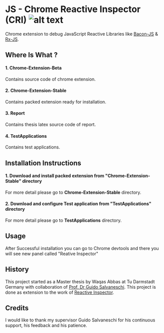 # JS - Chrome Reactive Inspector (CRI) ![alt text](https://github.com/allprojects/chrome-reactive-inspector-2/blob/master/logo.png "Chrome Reactive Inspector")
Chrome extension to debug JavaScript Reactive Libraries like [Bacon-JS](https://baconjs.github.io/)  & [Rx-JS](https://github.com/ReactiveX/rxjs).



## Where Is What ?

#### 1. Chrome-Extension-Beta
Contains source code of chrome extension.

#### 2. Chrome-Extension-Stable
Contains packed extension ready for installation.

#### 3. Report
Contains thesis latex source code of report.


#### 4. TestApplications
Contains test applications.




## Installation Instructions

#### 1. Download and install packed extension from "Chrome-Extension-Stable" directory
For more detail please go to **Chrome-Extension-Stable** directory.

#### 2. Download and configure Test application from "TestApplications" directory
For more detail please go to **TestApplications** directory.

## Usage
After Successful installation you can go to Chrome devtools and there you will see new panel called  "Reative Inspector"

## History
This project started as a Master thesis by Waqas Abbas at Tu Darmstadt Germany with collaboration of [Prof. Dr Guido Salvaneschi](http://www.guidosalvaneschi.com/).
This project is done as extension to the work of [Reactive Inspector](https://github.com/guidosalva/reactive-inspector).

## Credits
I would like to thank my supervisor Guido Salvaneschi for his continuous support, his feedback
and his patience.


